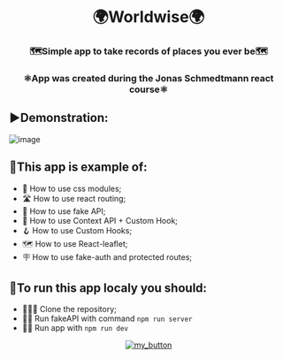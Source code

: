 <h1 align="center">🌍Worldwise🌍</h1>
<h3 align="center">🗺️Simple app to take records of places you ever be🗺️</h3>
<h3 align="center" >⚛️App was created during the Jonas Schmedtmann react course⚛️</h3>

## ▶️Demonstration:
![image](https://drive.google.com/uc?export=download&id=1KA_uPO8exQTaYms6PYHeuIjlWVYb_HpB)

## 🚀This app is example of:
- 👖 How to use css modules;
- 🛣️ How to use react routing;
- 🪬 How to use fake API;
- 📖 How to use Context API + Custom Hook;
- 🪝 How to use Custom Hooks;
- 🗺️ How to use React-leaflet;
- 🪧 How to use fake-auth and protected routes;

## 👟To run this app localy you should:
- 🧑‍🤝‍🧑 Clone the repository;
- 🏃‍♂️ Run fakeAPI with command `npm run server`
- 🏃‍♀️ Run app with `npm run dev`

<div align="center">



[![my_button](https://img.shields.io/badge/🟦🟨-37a779?style=for-the-badge)](https://www.youtube.com/watch?v=G510jeWiaV0)

</div>

